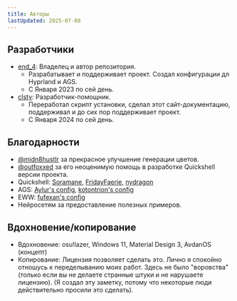 ```yaml
---
title: Авторы
lastUpdated: 2025-07-08
---
```

## Разработчики
- [end_4](https://github.com/end-4): Владелец и автор репозитория.
  - Разрабатывает и поддерживает проект. Создал конфигурации дл Hyprland и AGS.
  - С Января 2023 по сей день.
- [clsty](https://github.com/clsty): Разработчик-помощник.
  - Переработал скрипт установки, сделал этот сайт-документацию, поддерживал и до сих пор поддерживает проект.
  - С Января 2024 по сей день.

## Благодарности
- [@midn8hustlr](https://github.com/midn8hustlr) за прекрасное улучшение генерации цветов.
- [@outfoxxed](https://github.com/outfoxxed/) за его неоценимую помощь в разработке Quickshell версии проекта.
 - Quickshell: [Soramane](https://github.com/caelestia-dots/shell/), [FridayFaerie](https://github.com/FridayFaerie/quickshell), [nydragon](https://github.com/nydragon/nysh)
 - AGS: [Aylur's config](https://github.com/Aylur/dotfiles/tree/ags-pre-ts), [kotontrion's config](https://github.com/kotontrion/dotfiles)
 - EWW: [fufexan's config](https://github.com/fufexan/dotfiles)
 - Нейросетям за предоставление полезных примеров.

## Вдохновение/копирование
 - Вдохновение: osu!lazer, Windows 11, Material Design 3, AvdanOS (концепт)
 - Копирование: Лицензия позволяет сделать это. Лично я спокойно отношусь к переделыванию моих работ. Здесь не было "воровства" (только если вы не делаете странные штуки и не нарушаете лицензию). (Я создал эту заметку, потому что некоторые люди действительно просили это сделать).
